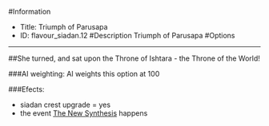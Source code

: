 #Information
 - Title: Triumph of Parusapa
 - ID: flavour_siadan.12
#Description
Triumph of Parusapa
#Options

___
##She turned, and sat upon the Throne of Ishtara - the Throne of the World!

###AI weighting:
AI weights this option at 100


###Efects:<ul><li>siadan crest upgrade = yes</li><li>the event [The New Synthesis](../events/the_new_synthesis.md) happens</li></ul>
